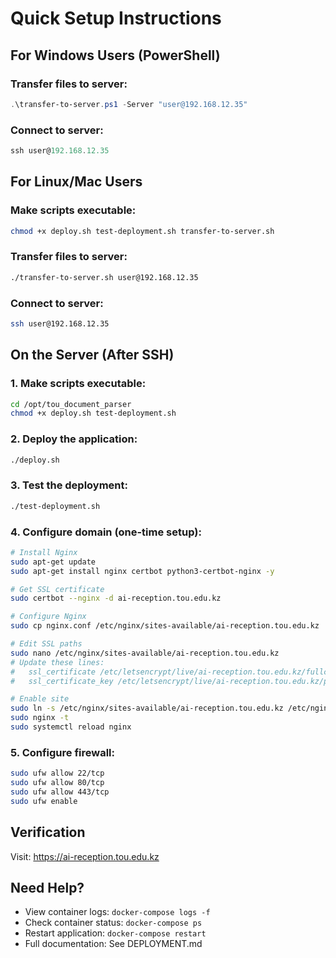 # Quick Setup Instructions

## For Windows Users (PowerShell)

### Transfer files to server:

```powershell
.\transfer-to-server.ps1 -Server "user@192.168.12.35"
```

### Connect to server:

```powershell
ssh user@192.168.12.35
```

## For Linux/Mac Users

### Make scripts executable:

```bash
chmod +x deploy.sh test-deployment.sh transfer-to-server.sh
```

### Transfer files to server:

```bash
./transfer-to-server.sh user@192.168.12.35
```

### Connect to server:

```bash
ssh user@192.168.12.35
```

## On the Server (After SSH)

### 1. Make scripts executable:

```bash
cd /opt/tou_document_parser
chmod +x deploy.sh test-deployment.sh
```

### 2. Deploy the application:

```bash
./deploy.sh
```

### 3. Test the deployment:

```bash
./test-deployment.sh
```

### 4. Configure domain (one-time setup):

```bash
# Install Nginx
sudo apt-get update
sudo apt-get install nginx certbot python3-certbot-nginx -y

# Get SSL certificate
sudo certbot --nginx -d ai-reception.tou.edu.kz

# Configure Nginx
sudo cp nginx.conf /etc/nginx/sites-available/ai-reception.tou.edu.kz

# Edit SSL paths
sudo nano /etc/nginx/sites-available/ai-reception.tou.edu.kz
# Update these lines:
#   ssl_certificate /etc/letsencrypt/live/ai-reception.tou.edu.kz/fullchain.pem;
#   ssl_certificate_key /etc/letsencrypt/live/ai-reception.tou.edu.kz/privkey.pem;

# Enable site
sudo ln -s /etc/nginx/sites-available/ai-reception.tou.edu.kz /etc/nginx/sites-enabled/
sudo nginx -t
sudo systemctl reload nginx
```

### 5. Configure firewall:

```bash
sudo ufw allow 22/tcp
sudo ufw allow 80/tcp
sudo ufw allow 443/tcp
sudo ufw enable
```

## Verification

Visit: https://ai-reception.tou.edu.kz

## Need Help?

- View container logs: `docker-compose logs -f`
- Check container status: `docker-compose ps`
- Restart application: `docker-compose restart`
- Full documentation: See DEPLOYMENT.md

